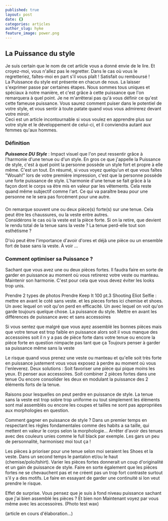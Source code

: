 ```yaml
---
published: true
layout: post
date: {}
categories: articles
author_slug: hyke
feature_image: power.png
---
```

## La Puissance du style 

Je suis certain que le nom de cet article vous a donné envie de le lire. Et croyez-moi, vous n'allez pas le regretter. Dans le cas où vous le regretteriez, faîtes-moi en part s'il vous plaît ! Satisfait ou remboursé !  
La Puissance du style est présente en chacun de nous. La laisser s'exprimer passe par certaines étapes. Nous sommes tous uniques et spéciaux à notre manière, et c'est grâce à cette puissance que l'on remarquera à quel point. Je ne m'arrêterai pas qu'à vous définir ce qu'est cette fameuse puissance. Vous saurez comment puiser dans le potentiel de votre style, et vous sentir à toute patate quand vous vous admirerez devant votre miroir.  
Ceci est un article incontournable si vous voulez en apprendre plus sur votre style et le développement de celui-ci, et il conviendra autant aux femmes qu'aux hommes.

### Définition

***Puissance DU Style*** : Impact visuel que l'on peut ressentir grâce à l'harmonie d'une tenue ou d'un style. En gros ce que j'appelle la Puissance de style, c'est à quel point la personne possède un style fort et propre à elle même. C'est un tout. En résumé, si vous voyez quelqu'un et que vous faîtes "Wouah!" lors de votre première impression, c'est que la personne possède une forte puissance de style. L'harmonie d'une tenue se fait grâce à la façon dont le corps va être mis en valeur par les vêtements. Cela reste quand même subjectif comme l'art. Ce qui va paraître beau pour une personne ne le sera pas forcément pour une autre.

### 

On remarque souvent une ou deux pièce(s) forte(s) sur une tenue. Cela peut être les chaussures, ou la veste entre autres.  
Considérons le cas où la veste est la pièce forte. Si on la retire, que devient le rendu total de la tenue sans la veste ? La tenue perd-elle tout son esthétisme ? 

D'où peut être l'importance d'avoir d'ores et déjà une pièce ou un ensemble fort de base sans la veste. À voir ...

### Comment optimiser sa Puissance ?

Sachant que vous avez une ou deux pièces fortes. Il faudra faire en sorte de garder en puissance au moment où vous retirerez votre veste ou manteau. Maintenir son harmonie. C'est pour cela que vous devez éviter les looks trop unis.

Prendre 2 types de photos
Prendre Keep It 100 pt.3
Shooting Eliot
Selfie : mettre en avant le coté sans veste. et les pieces fortes ici chemise et shoes.
Un avec lequel on voit qu'on perd en efficacité.
Un avec lequel on voit qu'on garde toujours quelque chose.
La puissance du style.
Mettre en avant les différences de puissance avec et sans accessoires

Si vous sentez que malgré que vous ayez assemblé les bonnes pièces mais que votre tenue est trop faible en puissance alors soit il vous manque des accessoires soit il n y a pas de pièce forte dans votre tenue ou encore la pièce forte en question nimpacte pas tant que ça 
Toujours penser à garder sa puissance même sans la veste

Le risque quand vous prenez une veste ou manteau et qu'elle soit très forte en puissance justement vous vous exposez à perdre au moment où vous l'enleverez.
Deux solutions :
Soit favoriser une pièce qui pique moins les yeux. Et penser aux accessoires. 
Soit combiner 2 pièces fortes dans une tenue
Ou encore consolider les deux en modulant la puissance des 2 éléments forts de la tenue.

Raisons pour lesquelles on peut perdre en puissance de style.
La tenue sans la veste est trop sobre trop uniforme ou tout simplement les éléments sont mal assemblés ou encore les coupes et tailles ne sont pas appropriées aux morphologies en question.

Comment gagner en puissance de style ?
Dans un premier temps en respectant les règles fondamentales comme des habits a sa taille, qui mettent en valeur le corps selon la morphologie...
Arrêter d'avoir des tenues avec des couleurs unies comme le full black par exemple. Les gars un peu de personnalité, harmonisez moi tout ça !

Les pièces à prioriser pour une tenue selon moi seraient les Shoes et la veste. Dans un second temps le pantalon et/ou le haut (chemise/polo/tshirt).
Varier les pièces fortes donnerait un coup d'originalité et un gain de puissance de style. Faire en sorte également que les pièces fortes ne se chevauchent pas et ne créent pas un trop fort contraste surtout s'il y a des motifs. Le faire en essayant de garder une continuité si lon veut prendre le risque.

Effet de surprise. Vous pensez que je suis à fond niveau puissance sachant que j'ai bien assemblé les pièces ? Et bien non
Maintenant voyez par vous même avec les accessoires. (Photo test wax)

(article en cours d'élaboration...)
